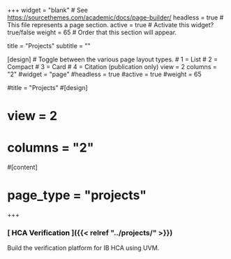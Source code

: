 +++
widget = "blank"  # See https://sourcethemes.com/academic/docs/page-builder/
headless = true  # This file represents a page section.
active = true  # Activate this widget? true/false
weight = 65  # Order that this section will appear.

title = "Projects"
subtitle = ""

[design]
    # Toggle between the various page layout types.
    #   1 = List
    #   2 = Compact
    #   3 = Card
    #   4 = Citation (publication only)
    view = 2
    columns = "2"
#widget = "page"
#headless = true
#active = true
#weight = 65

#title = "Projects"
#[design]
#    view = 2
#    columns = "2"

#[content]
#    page_type = "projects"
+++

### **[<font color = black> HCA Verification </font>]({{< relref "../projects/" >}})**
Build the verification platform for IB HCA using UVM.

